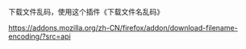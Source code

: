 下载文件乱码，使用这个插件《下载文件名乱码》

https://addons.mozilla.org/zh-CN/firefox/addon/download-filename-encoding/?src=api